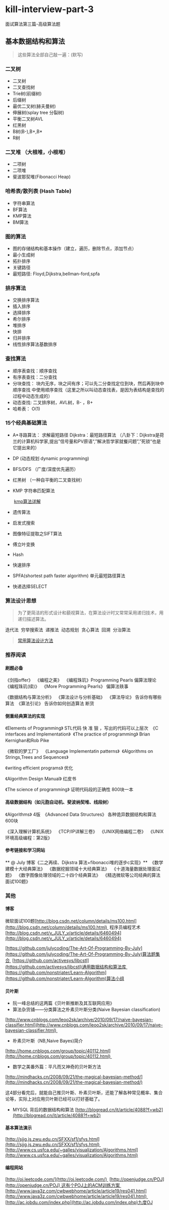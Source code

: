 # kill-interview-part-3
面试算法第三篇-高级算法题

## **基本数据结构和算法** 

> 这些算法全部自己敲一遍：(默写)

### **二叉树** 

* 二叉树 
* 二叉查找树 
* Trie树(前缀树) 
* 后缀树 
* 最优二叉树(赫夫曼树) 
* 伸展树(splay tree 分裂树) 
* 平衡二叉树AVL 
* 红黑树 
* B树(B-),B+,B* 
* R树

### **二叉堆** （大根堆，小根堆）

* 二项树 
* 二项堆 
* 斐波那契堆(Fibonacci Heap)

### **哈希表/散列表** (Hash Table) 

* 字符串算法 
* BF算法 
* KMP算法 
* BM算法

### **图的算法** 

* 图的存储结构和基本操作（建立，遍历，删除节点，添加节点） 
* 最小生成树 
* 拓扑排序 
* 关键路径 
* 最短路径: Floyd,Dijkstra,bellman-ford,spfa

### **排序算法**

* 交换排序算法 
* 插入排序 
* 选择排序 
* 希尔排序 
* 堆排序 
* 快排 
* 归并排序 
* 线性排序算法基数排序

### **查找算法** 

* 顺序表查找：顺序查找 
* 有序表查找：二分查找 
* 分块查找： 块内无序，块之间有序；可以先二分查找定位到块，然后再到块中顺序查找 中使用顺序查找（这里之所以叫动态查找表，是因为表结构是查找的过程中动态生成的） 
* 动态查找: 二叉排序树，AVL树，B- ，B+ 
* 哈希表： O(1)

### **15个经典基础算法** 

* A*寻路算法： 求解最短路径 Dijkstra：最短路径算法 （八卦下：Dijkstra是荷兰的计算机科学家,提出”信号量和PV原语“,”解决哲学家就餐问题”,”死锁“也是它提出来的） 

* DP (动态规划 dynamic programming) 

* BFS/DFS （广度/深度优先遍历） 

* 红黑树 （一种自平衡的二叉查找树） 

* KMP 字符串匹配算法

   [kmp算法详解](http://blog.csdn.net/yutianzuijin/article/details/11954939)

* 遗传算法 

* 启发式搜索 

* 图像特征提取之SIFT算法 

* 傅立叶变换 

* Hash 

* 快速排序 

* SPFA(shortest path faster algorithm) 单元最短路径算法 

* 快递选择SELECT

### **算法设计思想** 

> 为了更简洁的形式设计和藐视算法，在算法设计时又常常采用递归技术，用递归描述算法。

迭代法 
穷举搜索法 
递推法 
动态规划 
贪心算法 
回溯 
分治算法

> [常用算法设计方法](http://www.chinaunix.net/old_jh/23/437639.html)

### **推荐阅读** 

#### 刷题必备 

《剑指offer》 
《编程之美》 
《编程珠玑》Programming Pearls 偏算法理论 
《编程珠玑(续)》 
《More Programming Pearls》 偏算法轶事

《数据结构与算法分析》 
《算法设计与分析基础》 
《算法导论》 告诉你有哪些算法 
《算法引论》 告诉你如何创造算法 断货

#### **侧重经典算法的实现** 

《Elements of Programming》 STL代码 快 准 狠 ，写出的代码可以上层次 
《C interfaces and Implementation》 
《The practice of programming》 Brian Kernighan和Rob Pike

《微软的梦工厂》 
《Language Implementatin patterns》 
《Algorithms on Strings,Trees and Sequences》

《writing efficient programs》 优化

《Algorithm Design Manual》 红皮书

《The science of programming》 证明代码段的正确性 800块一本

#### 高级数据结构（如元胞自动机、斐波纳契堆、线段树）

《Algorithms》 4版 
《Advanced Data Structures》 各种诡异数据结构和算法 600块

《深入理解计算机系统》 
《TCP/IP详解三卷》 
《UNIX网络编程二卷》 
《UNIX环境高级编程：第2版》

#### **参考链接和学习网站** 

** @ July 博客《二之再续、Dijkstra 算法+fibonacci堆的逐步c实现》\** 
《数学建模十大经典算法》 
《数据挖掘领域十大经典算法》 
《十道海量数据处理面试题》 
《数字图像处理领域的二十四个经典算法》 
《精选微软等公司经典的算法面试100题》

### 其他

#### 博客

微软面试100题[http://blog.csdn.net/column/details/ms100.html](http://blog.csdn.net/column/details/ms100.html) 
程序员编程艺术[http://blog.csdn.net/v_JULY_v/article/details/6460494](http://blog.csdn.net/v_JULY_v/article/details/6460494)

[https://github.com/julycoding/The-Art-Of-Programming-By-July](https://github.com/julycoding/The-Art-Of-Programming-By-July)算法题集合 
[https://github.com/activesys/libcstl](https://github.com/activesys/libcstl)通用数据结构和算法库 
[https://github.com/nonstriater/Learn-Algorithm](https://github.com/nonstriater/Learn-Algorithm)算法小组

#### 贝叶斯 

* 阮一峰总结的这两篇《贝叶斯推断及其互联网应用》  
* 算法杂货铺——分类算法之朴素贝叶斯分类(Naive Bayesian classification) 

[http://www.cnblogs.com/leoo2sk/archive/2010/09/17/naive-bayesian-classifier.html](http://www.cnblogs.com/leoo2sk/archive/2010/09/17/naive-bayesian-classifier.html) 

* 朴素贝叶斯（NB,Naive Bayes)简介 

[http://home.cnblogs.com/group/topic/40112.html](http://home.cnblogs.com/group/topic/40112.html) 

* 数学之美番外篇：平凡而又神奇的贝叶斯方法 

[http://mindhacks.cn/2008/09/21/the-magical-bayesian-method/](http://mindhacks.cn/2008/09/21/the-magical-bayesian-method/)

这4部分看完后，就能自己推贝叶斯、朴素贝叶斯，还能了解各种常见概率、集合论等，实际上对应用贝叶斯已经可以打好基础了。

* MYSQL 背后的数据结构和算法 [http://blogread.cn/it/article/4088?f=wb2](http://blogread.cn/it/article/4088?f=wb2)

#### **基本算法演示** 

[http://sjjg.js.zwu.edu.cn/SFXX/sf1/sfys.html](http://sjjg.js.zwu.edu.cn/SFXX/sf1/sfys.html) 
[http://www.cs.usfca.edu/~galles/visualization/Algorithms.html](http://www.cs.usfca.edu/~galles/visualization/Algorithms.html)

#### **编程网站** 

[http://oj.leetcode.com/](http://oj.leetcode.com/) 
[http://openjudge.cn/POJ](http://openjudge.cn/POJ) 这有个POJ上的ACM训练方案 
[http://www.java3z.com/cwbwebhome/article/article19/res041.html](http://www.java3z.com/cwbwebhome/article/article19/res041.html) 
[http://ac.jobdu.com/index.php](http://ac.jobdu.com/index.php)九度OJ

